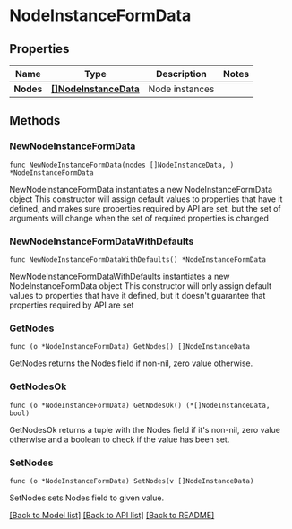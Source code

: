 # NodeInstanceFormData

## Properties

Name | Type | Description | Notes
------------ | ------------- | ------------- | -------------
**Nodes** | [**[]NodeInstanceData**](NodeInstanceData.md) | Node instances | 

## Methods

### NewNodeInstanceFormData

`func NewNodeInstanceFormData(nodes []NodeInstanceData, ) *NodeInstanceFormData`

NewNodeInstanceFormData instantiates a new NodeInstanceFormData object
This constructor will assign default values to properties that have it defined,
and makes sure properties required by API are set, but the set of arguments
will change when the set of required properties is changed

### NewNodeInstanceFormDataWithDefaults

`func NewNodeInstanceFormDataWithDefaults() *NodeInstanceFormData`

NewNodeInstanceFormDataWithDefaults instantiates a new NodeInstanceFormData object
This constructor will only assign default values to properties that have it defined,
but it doesn't guarantee that properties required by API are set

### GetNodes

`func (o *NodeInstanceFormData) GetNodes() []NodeInstanceData`

GetNodes returns the Nodes field if non-nil, zero value otherwise.

### GetNodesOk

`func (o *NodeInstanceFormData) GetNodesOk() (*[]NodeInstanceData, bool)`

GetNodesOk returns a tuple with the Nodes field if it's non-nil, zero value otherwise
and a boolean to check if the value has been set.

### SetNodes

`func (o *NodeInstanceFormData) SetNodes(v []NodeInstanceData)`

SetNodes sets Nodes field to given value.



[[Back to Model list]](../README.md#documentation-for-models) [[Back to API list]](../README.md#documentation-for-api-endpoints) [[Back to README]](../README.md)


